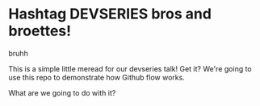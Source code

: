 # Hashtag DEVSERIES bros and broettes!

bruhh

This is a simple little meread for our devseries talk! Get it?
We're going to use this repo to demonstrate how Github flow works.

What are we going to do with it?
